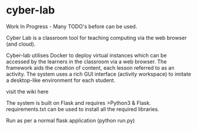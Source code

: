 # cyber-lab
Work In Progress - Many TODO's before can be used.

Cyber Lab is a classroom tool for teaching computing via the web browser (and cloud).

Cyber-lab utilises Docker to deploy virtual instances which can be accessed by the learners in the classroom via a web browser. The framework aids the creation of content, each lesson referred to as an activity. The system uses a rich GUI interface (activity workspace) to imitate a desktop-like environment for each student.

visit the wiki here

The system is built on Flask and requires  >Python3 & Flask. requirements.txt can be used to install all the required libraries.

Run as per a normal flask application (python run.py)
